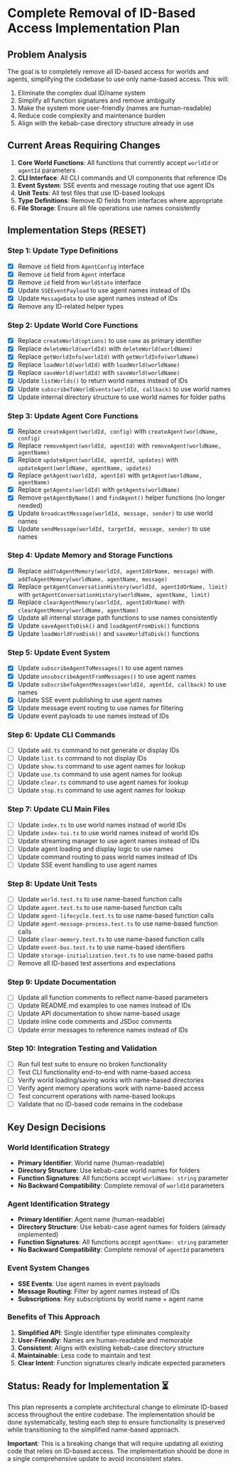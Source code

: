 # Complete Removal of ID-Based Access Implementation Plan

## Problem Analysis
The goal is to completely remove all ID-based access for worlds and agents, simplifying the codebase to use only name-based access. This will:
1. Eliminate the complex dual ID/name system
2. Simplify all function signatures and remove ambiguity
3. Make the system more user-friendly (names are human-readable)
4. Reduce code complexity and maintenance burden
5. Align with the kebab-case directory structure already in use

## Current Areas Requiring Changes
1. **Core World Functions**: All functions that currently accept `worldId` or `agentId` parameters
2. **CLI Interface**: All CLI commands and UI components that reference IDs
3. **Event System**: SSE events and message routing that use agent IDs
4. **Unit Tests**: All test files that use ID-based lookups
5. **Type Definitions**: Remove ID fields from interfaces where appropriate
6. **File Storage**: Ensure all file operations use names consistently

## Implementation Steps (RESET)

### Step 1: Update Type Definitions
- [x] Remove `id` field from `AgentConfig` interface
- [x] Remove `id` field from `Agent` interface  
- [x] Remove `id` field from `WorldState` interface
- [x] Update `SSEEventPayload` to use agent names instead of IDs
- [x] Update `MessageData` to use agent names instead of IDs
- [x] Remove any ID-related helper types

### Step 2: Update World Core Functions  
- [x] Replace `createWorld(options)` to use `name` as primary identifier
- [x] Replace `deleteWorld(worldId)` with `deleteWorld(worldName)`
- [x] Replace `getWorldInfo(worldId)` with `getWorldInfo(worldName)`
- [x] Replace `loadWorld(worldId)` with `loadWorld(worldName)`
- [x] Replace `saveWorld(worldId)` with `saveWorld(worldName)`
- [x] Update `listWorlds()` to return world names instead of IDs
- [x] Update `subscribeToWorldEvents(worldId, callback)` to use world names
- [x] Update internal directory structure to use world names for folder paths

### Step 3: Update Agent Core Functions
- [x] Replace `createAgent(worldId, config)` with `createAgent(worldName, config)`
- [x] Replace `removeAgent(worldId, agentId)` with `removeAgent(worldName, agentName)`
- [x] Replace `updateAgent(worldId, agentId, updates)` with `updateAgent(worldName, agentName, updates)`
- [x] Replace `getAgent(worldId, agentId)` with `getAgent(worldName, agentName)`
- [x] Replace `getAgents(worldId)` with `getAgents(worldName)`
- [x] Remove `getAgentByName()` and `findAgent()` helper functions (no longer needed)
- [x] Update `broadcastMessage(worldId, message, sender)` to use world names
- [x] Update `sendMessage(worldId, targetId, message, sender)` to use names

### Step 4: Update Memory and Storage Functions
- [x] Replace `addToAgentMemory(worldId, agentIdOrName, message)` with `addToAgentMemory(worldName, agentName, message)`
- [x] Replace `getAgentConversationHistory(worldId, agentIdOrName, limit)` with `getAgentConversationHistory(worldName, agentName, limit)`
- [x] Replace `clearAgentMemory(worldId, agentIdOrName)` with `clearAgentMemory(worldName, agentName)`
- [x] Update all internal storage path functions to use names consistently
- [x] Update `saveAgentToDisk()` and `loadAgentFromDisk()` functions
- [x] Update `loadWorldFromDisk()` and `saveWorldToDisk()` functions

### Step 5: Update Event System
- [x] Update `subscribeAgentToMessages()` to use agent names
- [x] Update `unsubscribeAgentFromMessages()` to use agent names  
- [x] Update `subscribeToAgentMessages(worldId, agentId, callback)` to use names
- [x] Update SSE event publishing to use agent names
- [x] Update message event routing to use names for filtering
- [x] Update event payloads to use names instead of IDs

### Step 6: Update CLI Commands  
- [ ] Update `add.ts` command to not generate or display IDs
- [ ] Update `list.ts` command to not display IDs 
- [ ] Update `show.ts` command to use agent names for lookup
- [ ] Update `use.ts` command to use agent names for lookup
- [ ] Update `clear.ts` command to use agent names for lookup
- [ ] Update `stop.ts` command to use agent names for lookup

### Step 7: Update CLI Main Files
- [ ] Update `index.ts` to use world names instead of world IDs
- [ ] Update `index-tui.ts` to use world names instead of world IDs
- [ ] Update streaming manager to use agent names instead of IDs
- [ ] Update agent loading and display logic to use names
- [ ] Update command routing to pass world names instead of IDs
- [ ] Update SSE event handling to use agent names

### Step 8: Update Unit Tests
- [ ] Update `world.test.ts` to use name-based function calls
- [ ] Update `agent.test.ts` to use name-based function calls
- [ ] Update `agent-lifecycle.test.ts` to use name-based function calls  
- [ ] Update `agent-message-process.test.ts` to use name-based function calls
- [ ] Update `clear-memory.test.ts` to use name-based function calls
- [ ] Update `event-bus.test.ts` to use name-based identifiers
- [ ] Update `storage-initialization.test.ts` to use name-based paths
- [ ] Remove all ID-based test assertions and expectations

### Step 9: Update Documentation
- [ ] Update all function comments to reflect name-based parameters
- [ ] Update README.md examples to use names instead of IDs
- [ ] Update API documentation to show name-based usage
- [ ] Update inline code comments and JSDoc comments
- [ ] Update error messages to reference names instead of IDs

### Step 10: Integration Testing and Validation
- [ ] Run full test suite to ensure no broken functionality
- [ ] Test CLI functionality end-to-end with name-based access
- [ ] Verify world loading/saving works with name-based directories
- [ ] Verify agent memory operations work with name-based access
- [ ] Test concurrent operations with name-based lookups
- [ ] Validate that no ID-based code remains in the codebase

## Key Design Decisions

### World Identification Strategy
- **Primary Identifier**: World name (human-readable)
- **Directory Structure**: Use kebab-case world names for folders
- **Function Signatures**: All functions accept `worldName: string` parameter
- **No Backward Compatibility**: Complete removal of `worldId` parameters

### Agent Identification Strategy  
- **Primary Identifier**: Agent name (human-readable)
- **Directory Structure**: Use kebab-case agent names for folders (already implemented)
- **Function Signatures**: All functions accept `agentName: string` parameter
- **No Backward Compatibility**: Complete removal of `agentId` parameters

### Event System Changes
- **SSE Events**: Use agent names in event payloads
- **Message Routing**: Filter by agent names instead of IDs
- **Subscriptions**: Key subscriptions by world name + agent name

### Benefits of This Approach
1. **Simplified API**: Single identifier type eliminates complexity
2. **User-Friendly**: Names are human-readable and memorable
3. **Consistent**: Aligns with existing kebab-case directory structure
4. **Maintainable**: Less code to maintain and test
5. **Clear Intent**: Function signatures clearly indicate expected parameters

## Status: Ready for Implementation ⏳

This plan represents a complete architectural change to eliminate ID-based access throughout the entire codebase. The implementation should be done systematically, testing each step to ensure functionality is preserved while transitioning to the simplified name-based approach.

**Important**: This is a breaking change that will require updating all existing code that relies on ID-based access. The implementation should be done in a single comprehensive update to avoid inconsistent states.
